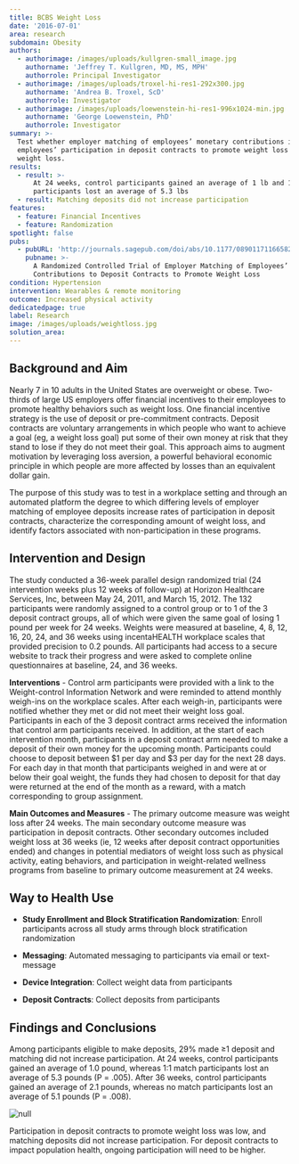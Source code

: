 ```yaml
---
title: BCBS Weight Loss
date: '2016-07-01'
area: research
subdomain: Obesity
authors:
  - authorimage: /images/uploads/kullgren-small_image.jpg
    authorname: 'Jeffrey T. Kullgren, MD, MS, MPH'
    authorrole: Principal Investigator
  - authorimage: /images/uploads/troxel-hi-res1-292x300.jpg
    authorname: 'Andrea B. Troxel, ScD'
    authorrole: Investigator
  - authorimage: /images/uploads/loewenstein-hi-res1-996x1024-min.jpg
    authorname: 'George Loewenstein, PhD'
    authorrole: Investigator
summary: >-
  Test whether employer matching of employees’ monetary contributions increases
  employees’ participation in deposit contracts to promote weight loss and
  weight loss.
results:
  - result: >-
      At 24 weeks, control participants gained an average of 1 lb and 1:1 match
      participants lost an average of 5.3 lbs
  - result: Matching deposits did not increase participation
features:
  - feature: Financial Incentives
  - feature: Randomization
spotlight: false
pubs:
  - pubURL: 'http://journals.sagepub.com/doi/abs/10.1177/0890117116658210'
    pubname: >-
      A Randomized Controlled Trial of Employer Matching of Employees’ Monetary
      Contributions to Deposit Contracts to Promote Weight Loss
condition: Hypertension
intervention: Wearables & remote monitoring
outcome: Increased physical activity
dedicatedpage: true
label: Research 
image: /images/uploads/weightloss.jpg
solution_area: 
---
```

## Background and Aim

Nearly 7 in 10 adults in the United States are overweight or obese. Two-thirds of large US employers offer financial incentives to their employees to promote healthy behaviors such as weight loss. One financial incentive strategy is the use of deposit or pre-commitment contracts. Deposit contracts are voluntary arrangements in which people who want to achieve a goal (eg, a weight loss goal) put some of their own money at risk that they stand to lose if they do not meet their goal. This approach aims to augment motivation by leveraging loss aversion, a powerful behavioral economic principle in which people are more affected by losses than an equivalent dollar gain.

The purpose of this study was to test in a workplace setting and through an automated platform the degree to which differing levels of employer matching of employee deposits increase rates of participation in deposit contracts, characterize the corresponding amount of weight loss, and identify factors associated with non-participation in these programs. 

## Intervention and Design

The study conducted a 36-week parallel design randomized trial (24 intervention weeks plus 12 weeks of follow-up) at Horizon Healthcare Services, Inc, between May 24, 2011, and March 15, 2012. The 132 participants were randomly assigned to a control group or to 1 of the 3 deposit contract groups, all of which were given the same goal of losing 1 pound per week for 24 weeks. Weights were measured at baseline, 4, 8, 12, 16, 20, 24, and 36 weeks using incentaHEALTH workplace scales that provided precision to 0.2 pounds. All participants had access to a secure website to track their progress and were asked to complete online questionnaires at baseline, 24, and 36 weeks.

**Interventions** - Control arm participants were provided with a link to the Weight-control Information Network and were reminded to attend monthly weigh-ins on the workplace scales. After each weigh-in, participants were notified whether they met or did not meet their weight loss goal. Participants in each of the 3 deposit contract arms received the information that control arm participants received. In addition, at the start of each intervention month, participants in a deposit contract arm needed to make a deposit of their own money for the upcoming month. Participants could choose to deposit between $1 per day and $3 per day for the next 28 days. For each day in that month that participants weighed in and were at or below their goal weight, the funds they had chosen to deposit for that day were returned at the end of the month as a reward, with a match corresponding to group assignment.

**Main Outcomes and Measures** - The primary outcome measure was weight loss after 24 weeks. The main secondary outcome measure was participation in deposit contracts. Other secondary outcomes included weight loss at 36 weeks (ie, 12 weeks after deposit contract opportunities ended) and changes in potential mediators of weight loss such as physical activity, eating behaviors, and participation in weight-related wellness programs from baseline to primary outcome measurement at 24 weeks. 

## Way to Health Use

- **Study Enrollment and Block Stratification Randomization**: Enroll participants across all study arms through block stratification randomization

- **Messaging**: Automated messaging to participants via email or text-message

- **Device Integration**: Collect weight data from participants

- **Deposit Contracts**: Collect deposits from participants

## Findings and Conclusions

Among participants eligible to make deposits, 29% made ≥1 deposit and matching did not increase participation. At 24 weeks, control participants gained an average of 1.0 pound, whereas 1:1 match participants lost an average of 5.3 pounds (P = .005). After 36 weeks, control participants gained an average of 2.1 pounds, whereas no match participants lost an average of 5.1 pounds (P = .008).

![null](/images/uploads/screen-shot-2018-08-28-at-10.08.29-am.png)

Participation in deposit contracts to promote weight loss was low, and matching deposits did not increase participation. For deposit contracts to impact population health, ongoing participation will need to be higher.
